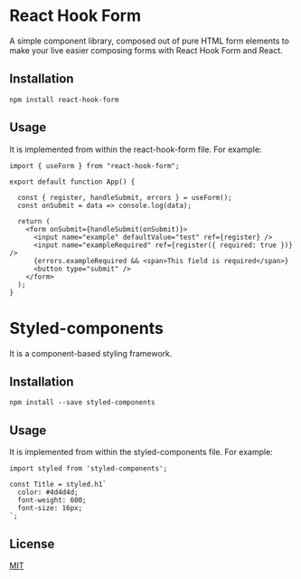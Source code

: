 # React Hook Form
A simple component library, composed out of pure HTML form elements to make your live easier composing forms with React Hook Form and React.

## Installation
```
npm install react-hook-form
```

## Usage

It is implemented from within the react-hook-form file. For example:
```
import { useForm } from "react-hook-form";

export default function App() {

  const { register, handleSubmit, errors } = useForm();
  const onSubmit = data => console.log(data);

  return (
    <form onSubmit={handleSubmit(onSubmit)}>
      <input name="example" defaultValue="test" ref={register} />
      <input name="exampleRequired" ref={register({ required: true })} />
      {errors.exampleRequired && <span>This field is required</span>}
      <button type="submit" />
    </form>
  );
}
```

# Styled-components
It is a component-based styling framework.

## Installation

```
npm install --save styled-components
```

## Usage
It is implemented from within the styled-components file. For example:
```
import styled from 'styled-components';

const Title = styled.h1`
  color: #4d4d4d;
  font-weight: 600;
  font-size: 16px;
`;
```

## License
[MIT](https://choosealicense.com/licenses/mit/)
